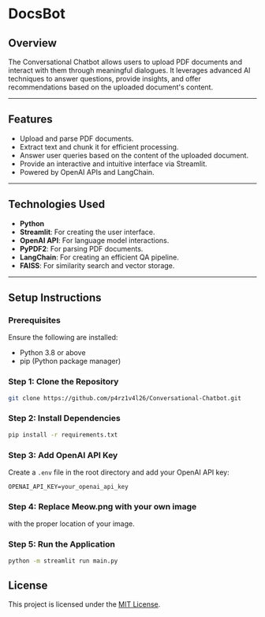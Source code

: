 # DocsBot

## **Overview**



The Conversational Chatbot allows users to upload PDF documents and interact with them through meaningful dialogues. It leverages advanced AI techniques to answer questions, provide insights, and offer recommendations based on the uploaded document's content.

---

## **Features**

- Upload and parse PDF documents.
- Extract text and chunk it for efficient processing.
- Answer user queries based on the content of the uploaded document.
- Provide an interactive and intuitive interface via Streamlit.
- Powered by OpenAI APIs and LangChain.

---
## **Technologies Used**

- **Python**  
- **Streamlit**: For creating the user interface.  
- **OpenAI API**: For language model interactions.  
- **PyPDF2**: For parsing PDF documents.  
- **LangChain**: For creating an efficient QA pipeline.  
- **FAISS**: For similarity search and vector storage.

---

## **Setup Instructions**

### **Prerequisites**
Ensure the following are installed:
- Python 3.8 or above
- pip (Python package manager)

### **Step 1: Clone the Repository**

```bash
git clone https://github.com/p4rz1v4l26/Conversational-Chatbot.git
```
### **Step 2: Install Dependencies**
```bash
pip install -r requirements.txt
```
### **Step 3: Add OpenAI API Key**
Create a `.env` file in the root directory and add your OpenAI API key:
```
OPENAI_API_KEY=your_openai_api_key
```

### **Step 4: Replace Meow.png with your own image**
with the proper location of your image.

### **Step 5: Run the Application**
```bash
python -m streamlit run main.py
```

## **License**

This project is licensed under the [MIT License](https://github.com/p4rz1v4l26/Conversational-Chatbot/blob/master/LICENSE).
